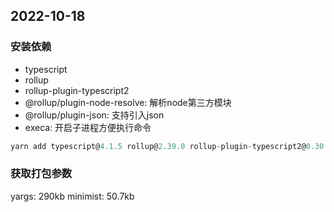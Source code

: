 ## 2022-10-18

### 安装依赖
- typescript
- rollup
- rollup-plugin-typescript2
- @rollup/plugin-node-resolve: 解析node第三方模块
- @rollup/plugin-json: 支持引入json
- execa: 开启子进程方便执行命令

```javascript
yarn add typescript@4.1.5 rollup@2.39.0 rollup-plugin-typescript2@0.30.0 @rollup/plugin-node-resolve@11.2.0 @rollup/plugin-json@4.1.0 execa@5.0.0 --ignore-workspace-root-check
```

### 获取打包参数
yargs: 290kb
minimist: 50.7kb
